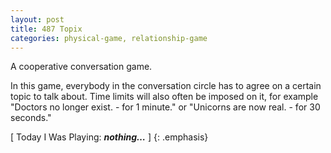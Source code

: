 ```yaml
---
layout: post
title: 487 Topix
categories: physical-game, relationship-game
---
```

A cooperative conversation game.

In this game, everybody in the conversation circle has to agree on a certain topic to talk about. Time limits will also often be imposed on it, for example "Doctors no longer exist. - for 1 minute." or "Unicorns are now real. - for 30 seconds."

[ Today I Was Playing: ***nothing…*** ]
{: .emphasis}